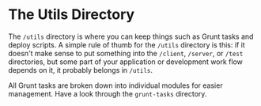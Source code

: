 # The Utils Directory

The `/utils` directory is where you can keep things such as Grunt tasks and deploy scripts. A simple rule of thumb for the `/utils` directory is this: if it doesn't make sense to put something into the `/client`, `/server`, or `/test` directories, but some part of your application or development work flow depends on it, it probably belongs in `/utils`.

All Grunt tasks are broken down into individual modules for easier management. Have a look through the `grunt-tasks` directory.